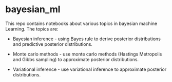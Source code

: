 # bayesian_mlThis repo contains notebooks about various topics in bayesian machine Learning. The topics are:-  Bayesian inference - using Bayes rule to derive posterior distributions and predictive posterior distributions.- Monte carlo methods - use monte carlo methods (Hastings Metropolis and Gibbs sampling) to approximate posterior distributions.- Variational inference - use variational inference to approximate posterior distributions.